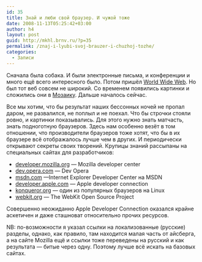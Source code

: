 ```yaml
---
id: 35
title: Знай и люби свой браузер. И чужой тоже
date: 2008-11-13T05:25:42+03:00
author: h4
layout: post
guid: http://mkhl.brnv.ru/?p=35
permalink: /znaj-i-lyubi-svoj-brauzer-i-chuzhoj-tozhe/
categories:
  - Записи
---
```

Сначала была собака. И были электронные письма, и конференции и много ещё всего интересного было. Потом пришёл [World Wide Web](http://www.w3.org/People/Berners-Lee/WorldWideWeb.html). Но был тот веб совсем не широкий. Со временем появились картинки и сложились они в [Мозаику](http://ru.wikipedia.org/wiki/NCSA_Mosaic). Дальше началось сейчас.

Все мы хотим, что бы результат наших бессонных ночей не пропал даром, не развалился, не поплыл и не поехал. Что бы строчки стояли ровно, и картинки показывались. Для этого нужно знать матчасть, знать подноготную браузеров. Здесь нам особенно везёт в том отношении, что производители браузеров тоже хотят, что бы в их браузере всё отображалось лучше чем в других. И периодически открывают секреты своих творений. Крупицы знаний рассыпаны на специальных сайтах для разработчиков:

  * [developer.mozilla.org](https://developer.mozilla.org/Ru) — Mozilla developer center
  * [dev.opera.com](http://dev.opera.com/) — Dev Opera
  * [msdn.com](http://msdn.microsoft.com/ru-ru/ie/default.aspx) —Internet Explorer Developer Center на MSDN
  * [developer.apple.com](http://developer.apple.com/internet/safari/) — Apple developer connection
  * [konqueror.org](http://www.konqueror.org/) — один из популярных браузеров на Linux
  * [webkit.org](http://webkit.org/) — The WebKit Open Source Project

Совершенно неожиданно Apple Developer Connection оказался крайне аскетичен и даже сташноват относительно прочих ресурсов.

NB: по-возможности я указал ссылки на локализованные (русские) разделы, однако, как правило, там находится малая часть от айсберга, а на сайте Mozilla ещё и ссылки тоже переведены на русский и как результата — битые через одну. Поэтому лучше всё искать на базовых сайтах.